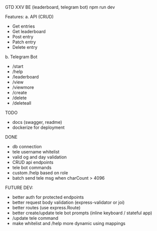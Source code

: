 GTD XXV BE (leaderboard, telegram bot)
npm run dev

Features:
a. API (CRUD)

- Get entries
- Get leaderboard
- Post entry
- Patch entry
- Delete entry

b. Telegram Bot

- /start
- /help
- /leaderboard
- /view
- /viewmore
- /create
- /delete
- /deleteall

TODO

- docs (swagger, readme)
- dockerize for deployment

DONE

- db connection
- tele username whitelist
- valid og and day validation
- CRUD api endpoints
- tele bot commands
- custom /help based on role
- batch send tele msg when charCount > 4096

FUTURE DEV:

- better auth for protected endpoints
- better request body validation (express-validator or joi)
- better routes (use express.Route)
- better create/update tele bot prompts (inline keyboard / stateful app)
- /update tele command
- make whitelist and /help more dynamic using mappings

